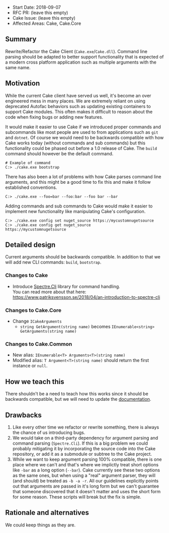 - Start Date: 2018-09-07
- RFC PR: (leave this empty)
- Cake Issue: (leave this empty)
- Affected Areas: Cake, Cake.Core

## Summary
[summary]: #summary

Rewrite/Refactor the Cake Client (`Cake.exe`/`Cake.dll`). 
Command line parsing should be adapted to better support
functionality that is expected of a modern cross platform application such as 
multiple arguments with the same name.

## Motivation
[motivation]: #motivation

While the current Cake client have served us well, it's become an over engineered
mess in many places. We are extremely reliant on using deprecated Autofac 
behaviors such as updating existing containers to support Cake modules. This often
makes it difficult to reason about the code when fixing bugs or adding new features.

It would make it easier to use Cake if we introduced proper commands and
subcommands like most people are used to from applications such as `git` and `dotnet`.
Of course we would need to be backwards compatible with how Cake works today
(without commands and sub commands) but this functionality could be phased out
before a 1.0 release of Cake. The `build` command should however be the default 
command.

```
# Example of command
C:> ./cake.exe bootstrap
```

There has also been a lot of problems with how Cake parses command line arguments,
and this might be a good time to fix this and make it follow established conventions.

```
C:> ./cake.exe --foo=bar --foo:bar --foo bar --bar
```

Adding commands and sub commands to Cake would make it easier to implement new
functionality like manipulating Cake's configuration.

```
C:> ./cake.exe config set nuget_source https://mycustomnugetsource
C:> ./cake.exe config get nuget_source
https://mycustomnugetsource
```

## Detailed design
[detailed-design]: #detailed-design

Current arguments should be backwards compatible. In addition to that we will add new
CLI commands: `build`, `bootstrap`.

### Changes to Cake

* Introduce [Spectre.Cli](https://github.com/spectresystems/spectre.cli) library for command handling.  
  You can read more about that here: https://www.patriksvensson.se/2018/04/an-introduction-to-spectre-cli

### Changes to Cake.Core

* Change `ICakeArguments`
  - `string GetArgument(string name)` becomes `IEnumerable<string> GetArguments(string name)`
  
### Changes to Cake.Common

* New alias: `IEnumerable<T> Arguments<T>(string name)`
* Modified alias: `T Argument<T>(string name)` should return the first instance or `null`.

## How we teach this
[how-we-teach-this]: #how-we-teach-this

There shouldn't be a need to teach how this works since it should be backwards 
compatible, but we will need to update the [documentation](https://github.com/cake-build/website/blob/develop/input/docs/cli/usage.md).

## Drawbacks
[drawbacks]: #drawbacks

1. Like every other time we refactor or rewrite something, there is always the chance
of us introducing bugs.
2. We would take on a third-party dependency for
argument parsing and command parsing (`Spectre.Cli`). If this is a big problem we
could probably mitigating it by incorporating the source code into the Cake
repository, or add it as a submodule or subtree to the Cake project.
3. While we want to keep argument parsing 100% compatible, there is one place
   where we can't and that's where we implictly treat short options like `-bar` as
   a long option (`--bar`). Cake currently see these two options as the same ones, but
   when using a "real" argument parser, they will (and should) be treated as `-b -a -r`. 
   All our guidelines explicitly points out that arguments are passed in it's long form 
   but we can't guarantee that someone discovered that it doesn't matter and uses the short
   form for some reason. These scripts will break but the fix is simple.

## Rationale and alternatives
[rationale-and-alternatives]: #rationale-and-alternatives

We could keep things as they are.